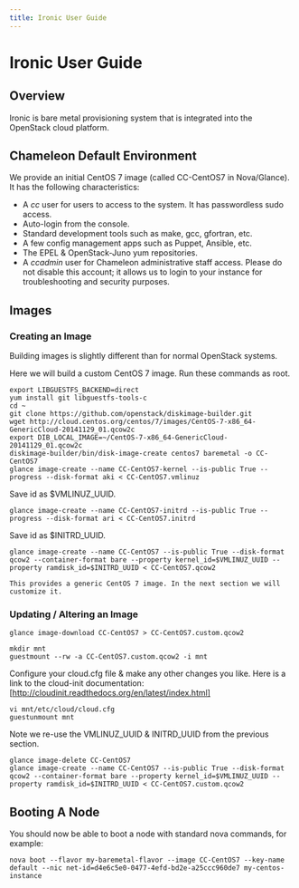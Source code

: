 ```yaml
---
title: Ironic User Guide
---
```


# Ironic User Guide

## Overview

Ironic is bare metal provisioning system that is integrated into the OpenStack cloud platform.

## Chameleon Default Environment 

We provide an initial CentOS 7 image (called CC-CentOS7 in Nova/Glance). It has the following characteristics:

* A *cc* user for users to access to the system. It has passwordless sudo access. 
* Auto-login from the console.
* Standard development tools such as make, gcc, gfortran, etc.
* A few config management apps such as Puppet, Ansible, etc.
* The EPEL & OpenStack-Juno yum repositories.
* A *ccadmin* user for Chameleon administrative staff access. Please do not disable this account; it allows us to login to your instance for troubleshooting and security purposes.
 
## Images

### Creating an Image

Building images is slightly different than for normal OpenStack systems.

Here we will build a custom CentOS 7 image. Run these commands as root.

    export LIBGUESTFS_BACKEND=direct
    yum install git libguestfs-tools-c 
    cd ~
    git clone https://github.com/openstack/diskimage-builder.git
    wget http://cloud.centos.org/centos/7/images/CentOS-7-x86_64-GenericCloud-20141129_01.qcow2c
    export DIB_LOCAL_IMAGE=~/CentOS-7-x86_64-GenericCloud-20141129_01.qcow2c
    diskimage-builder/bin/disk-image-create centos7 baremetal -o CC-CentOS7
    glance image-create --name CC-CentOS7-kernel --is-public True --progress --disk-format aki < CC-CentOS7.vmlinuz

Save id as $VMLINUZ_UUID.

    glance image-create --name CC-CentOS7-initrd --is-public True --progress --disk-format ari < CC-CentOS7.initrd

Save id as $INITRD_UUID.

    glance image-create --name CC-CentOS7 --is-public True --disk-format qcow2 --container-format bare --property kernel_id=$VMLINUZ_UUID --property ramdisk_id=$INITRD_UUID < CC-CentOS7.qcow2

    This provides a generic CentOS 7 image. In the next section we will customize it.

### Updating / Altering an Image

    glance image-download CC-CentOS7 > CC-CentOS7.custom.qcow2

    mkdir mnt
    guestmount --rw -a CC-CentOS7.custom.qcow2 -i mnt

Configure your cloud.cfg file & make any other changes you like. Here is a link to the cloud-init documentation:[http://cloudinit.readthedocs.org/en/latest/index.html]

    vi mnt/etc/cloud/cloud.cfg
    guestunmount mnt

Note we re-use the VMLINUZ_UUID & INITRD_UUID from the previous section.

    glance image-delete CC-CentOS7
    glance image-create --name CC-CentOS7 --is-public True --disk-format qcow2 --container-format bare --property kernel_id=$VMLINUZ_UUID --property ramdisk_id=$INITRD_UUID < CC-CentOS7.custom.qcow2

## Booting A Node

You should now be able to boot a node with standard nova commands, for example:

    nova boot --flavor my-baremetal-flavor --image CC-CentOS7 --key-name default --nic net-id=d4e6c5e0-0477-4efd-bd2e-a25ccc960de7 my-centos-instance

